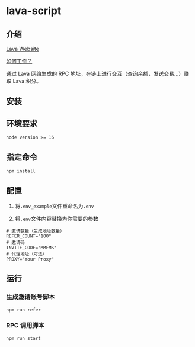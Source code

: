 # lava-script

## 介绍

[Lava Website](https://points.lavanet.xyz/)

[如何工作？](https://www.lavanet.xyz/blog/introducing-magma-points?utm_source=dashboard&utm_medium=referral&utm_campaign=magma)

通过 Lava 网络生成的 RPC 地址，在链上进行交互（查询余额，发送交易...）赚取 Lava 积分。

## 安装

## 环境要求

```
node version >= 16
```

## 指定命令

```shell
npm install
```

## 配置

1. 将`.env_example`文件重命名为`.env`

2. 将`.env`文件内容替换为你需要的参数

```shell
# 邀请数量（生成地址数量）
REFER_COUNT="100"
# 邀请码
INVITE_CODE="MMEMS"
# 代理地址（可选）
PROXY="Your Proxy"
```

## 运行

### 生成邀请账号脚本

```shell
npm run refer
```

### RPC 调用脚本

```
npm run start
```
